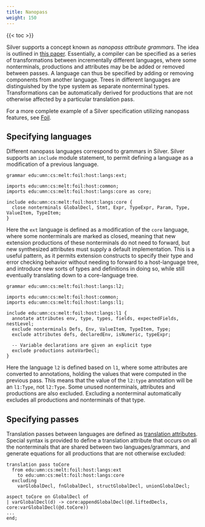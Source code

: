 ```yaml
---
title: Nanopass
weight: 150
---
```


{{< toc >}}

Silver supports a concept known as _nanopass attribute grammars_.
The idea is outlined in [this paper](https://www-users.cse.umn.edu/~evw/pubs/ringo23sle/index.html).
Essentially, a compiler can be specified as a series of transformations between incrementally different languages, where some nonterminals, productions and attributes may be be added or removed between passes. A language can thus be specified by adding or removing components from another language. 
Trees in different languages are distinguished by the type system as separate nonterminal types. 
Transformations can be automatically derived for productions that are not otherwise affected by a particular translation pass.

For a more complete example of a Silver specification utilizing nanopass features, see [Foil](https://github.com/melt-umn/foil).

## Specifying languages
Different nanopass languages correspond to grammars in Silver. Silver supports an `include` module statement, to permit defining a language as a modification of a previous language.
```
grammar edu:umn:cs:melt:foil:host:langs:ext;

imports edu:umn:cs:melt:foil:host:common;
imports edu:umn:cs:melt:foil:host:langs:core as core;

include edu:umn:cs:melt:foil:host:langs:core {
  close nonterminals GlobalDecl, Stmt, Expr, TypeExpr, Param, Type, ValueItem, TypeItem;
}
```
Here the `ext` language is defined as a modification of the `core` language, where some nonterminals are marked as closed,
meaning that new extension productions of these nonterminals do not need to forward, but new synthesized attributes must supply a default implementation. This is a useful pattern, as it permits extension constructs to specify their type and error checking behavior without needing to forward to a host-language tree, and introduce new sorts of types and definitions in doing so, while still eventually translating down to a core-language tree.


```
grammar edu:umn:cs:melt:foil:host:langs:l2;

imports edu:umn:cs:melt:foil:host:common;
imports edu:umn:cs:melt:foil:host:langs:l1;

include edu:umn:cs:melt:foil:host:langs:l1 {
  annotate attributes env, type, types, fields, expectedFields, nestLevel;
  exclude nonterminals Defs, Env, ValueItem, TypeItem, Type;
  exclude attributes defs, declaredEnv, isNumeric, typeExpr;

  -- Variable declarations are given an explicit type
  exclude productions autoVarDecl;
}
```
Here the language `l2` is defined based on `l1`, where some attributes are converted to annotations, holding the values that were computed in the previous pass.  This means that the value of the `l2:type` annotation will be an `l1:Type`, not `l2:Type`.  Some unused nonterminals, attributes and productions are also excluded. Excluding a nonterminal automatically excludes all productions and nonterminals of that type.

## Specifying passes
Translation passes between languages are defined as [translation attributes](/silver/concepts/tree-sharing#translation-attributes).
Special syntax is provided to define a translation attribute that occurs on all the nonterminals that are shared between two languages/grammars,
and generate equations for all productions that are not otherwise excluded:
```
translation pass toCore
  from edu:umn:cs:melt:foil:host:langs:ext
    to edu:umn:cs:melt:foil:host:langs:core
  excluding
    varGlobalDecl, fnGlobalDecl, structGlobalDecl, unionGlobalDecl;

aspect toCore on GlobalDecl of
| varGlobalDecl(d) -> core:appendGlobalDecl(@d.liftedDecls, core:varGlobalDecl(@d.toCore))
...
end;
```
